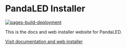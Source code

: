 # PandaLED Installer

[![pages-build-deployment](https://github.com/derDeno/PandaLED/actions/workflows/pages/pages-build-deployment/badge.svg?branch=gh-pages)](https://github.com/derDeno/PandaLED/actions/workflows/pages/pages-build-deployment)

This is the docs and web installer website for PandaLED.

[Visit documentation and web installer](https://derdeno.github.io/PandaLED/)

